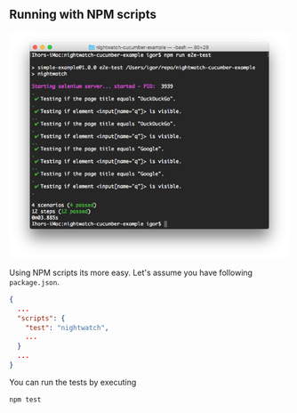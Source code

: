 ## Running with NPM scripts

![alt-tag](res/img/nightwatch-cucumber-output.png)

Using NPM scripts its more easy. Let's assume you have following `package.json`.

```json
{
  ...
  "scripts": {
    "test": "nightwatch",
    ...
  }
  ...
}
```

You can run the tests by executing

```bash
npm test
```
